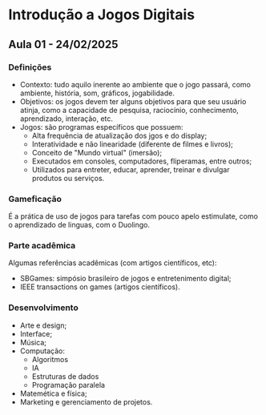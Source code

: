 # Introdução a Jogos Digitais

## Aula 01 - 24/02/2025
### Definições
* Contexto: tudo aquilo inerente ao ambiente que o jogo passará, como ambiente, história, som, gráficos, jogabilidade.
* Objetivos: os jogos devem ter alguns objetivos para que seu usuário atinja, como a capacidade de pesquisa, raciocínio, conhecimento, aprendizado, interação, etc.
* Jogos: são programas específicos que possuem:
    - Alta frequência de atualização dos jgos e do display;
    - Interatividade e não linearidade (diferente de filmes e livros);
    - Conceito de "Mundo virtual" (imersão);
    - Executados em consoles, computadores, fliperamas, entre outros;
    - Utilizados para entreter, educar, aprender, treinar e divulgar produtos ou serviços.

### Gameficação
É a prática de uso de jogos para tarefas com pouco apelo estimulate, como o aprendizado de linguas, com o Duolingo.

### Parte acadêmica
Algumas referências acadêmicas (com artigos científicos, etc):
- SBGames: simpósio brasileiro de jogos e entretenimento digital;
- IEEE transactions on games (artigos científicos).

### Desenvolvimento
- Arte e design;
- Interface;
- Música;
- Computação:
    - Algoritmos
    - IA
    - Estruturas de dados
    - Programação paralela
- Matemética e física;
- Marketing e gerenciamento de projetos.